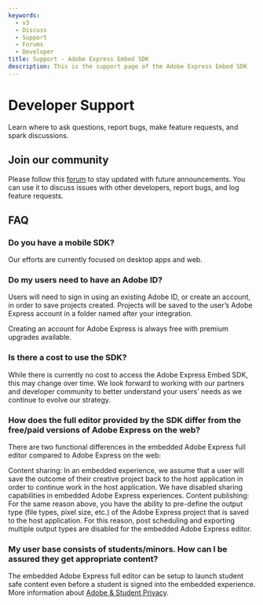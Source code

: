 ```yaml
---
keywords:
  - v3
  - Discuss
  - Support
  - Forums
  - Developer
title: Support - Adobe Express Embed SDK
description: This is the support page of the Adobe Express Embed SDK
---
```

<Hero slots="heading, text" background="rgb(138, 43, 226)"/>

# Developer Support

Learn where to ask questions, report bugs, make feature requests, and spark discussions.

## Join our community

<InlineAlert slots="text" />

  Please follow this [forum](https://community.adobe.com/t5/express-embed-sdk/ct-p/ct-express-embed-sdk?page=1&sort=latest_replies&lang=all&tabid=all) to stay updated with future announcements. You can use it to discuss issues with other developers, report bugs, and log feature requests.

## FAQ

### Do you have a mobile SDK?

Our efforts are currently focused on desktop apps and web.

### Do my users need to have an Adobe ID?

Users will need to sign in using an existing Adobe ID, or create an account, in order to save projects created. Projects will be saved to the user’s Adobe Express account in a folder named after your integration.

Creating an account for Adobe Express is always free with premium upgrades available.

### Is there a cost to use the SDK?

While there is currently no cost to access the Adobe Express Embed SDK, this may change over time. We look forward to working with our partners and developer community to better understand your users’ needs as we continue to evolve our strategy.

### How does the full editor provided by the SDK differ from the free/paid versions of Adobe Express on the web?

There are two functional differences in the embedded Adobe Express full editor compared to Adobe Express on the web:

Content sharing: In an embedded experience, we assume that a user will save the outcome of their creative project back to the host application in order to continue work in the host application. We have disabled sharing capabilities in embedded Adobe Express experiences.
Content publishing: For the same reason above, you have the ability to pre-define the output type (file types, pixel size, etc.) of the Adobe Express project that is saved to the host application. For this reason, post scheduling and exporting multiple output types are disabled for the embedded Adobe Express editor.

### My user base consists of students/minors. How can I be assured they get appropriate content?

The embedded Adobe Express full editor can be setup to launch student safe content even before a student is signed into the embedded experience. More information about [Adobe & Student Privacy](https://www.adobe.com/privacy/student-policy.html).

